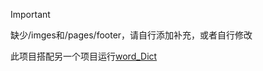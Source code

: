 > [!IMPORTANT]
>
> 缺少/imges和/pages/footer，请自行添加补充，或者自行修改

此项目搭配另一个项目运行[word_Dict](https://github.com/JeanAulis/word_Dict)
